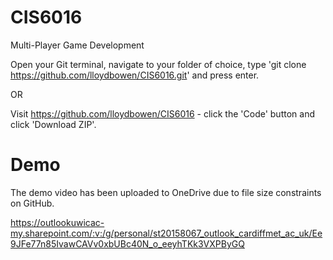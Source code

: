 # CIS6016
Multi-Player Game Development

Open your Git terminal, navigate to your folder of choice, type 'git clone https://github.com/lloydbowen/CIS6016.git' and press enter.

OR

Visit https://github.com/lloydbowen/CIS6016 - click the 'Code' button and click 'Download ZIP'.

# Demo

The demo video has been uploaded to OneDrive due to file size constraints on GitHub.

https://outlookuwicac-my.sharepoint.com/:v:/g/personal/st20158067_outlook_cardiffmet_ac_uk/Ee9JFe77n85IvawCAVv0xbUBc40N_o_eeyhTKk3VXPByGQ